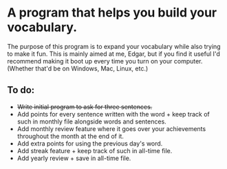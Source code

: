 # A program that helps you build your vocabulary.
The purpose of this program is to expand your vocabulary while also trying to make it fun.
This is mainly aimed at me, Edgar, but if you find it useful I'd recommend making it boot up every time you turn on your computer.
(Whether that'd be on Windows, Mac, Linux, etc.)

## To do:
- ~~Write initial program to ask for three sentences.~~
- Add points for every sentence written with the word + keep track of such in monthly file alongside words and sentences.
- Add monthly review feature where it goes over your achievements throughout the month at the end of it.
- Add extra points for using the previous day's word.
- Add streak feature + keep track of such in all-time file.
- Add yearly review + save in all-time file.
